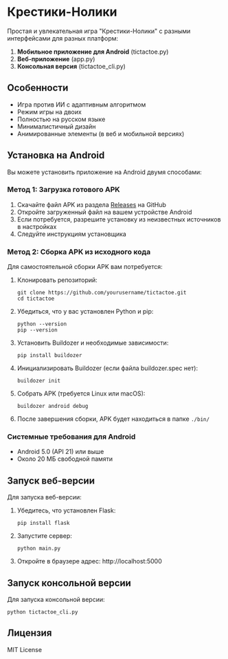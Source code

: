 # Крестики-Нолики

Простая и увлекательная игра "Крестики-Нолики" с разными интерфейсами для разных платформ:

1. **Мобильное приложение для Android** (tictactoe.py)
2. **Веб-приложение** (app.py)
3. **Консольная версия** (tictactoe_cli.py)

## Особенности

- Игра против ИИ с адаптивным алгоритмом
- Режим игры на двоих
- Полностью на русском языке
- Минималистичный дизайн
- Анимированные элементы (в веб и мобильной версиях)

## Установка на Android

Вы можете установить приложение на Android двумя способами:

### Метод 1: Загрузка готового APK

1. Скачайте файл APK из раздела [Releases](https://github.com/yourusername/tictactoe/releases) на GitHub
2. Откройте загруженный файл на вашем устройстве Android
3. Если потребуется, разрешите установку из неизвестных источников в настройках
4. Следуйте инструкциям установщика

### Метод 2: Сборка APK из исходного кода

Для самостоятельной сборки APK вам потребуется:

1. Клонировать репозиторий:
   ```
   git clone https://github.com/yourusername/tictactoe.git
   cd tictactoe
   ```

2. Убедиться, что у вас установлен Python и pip:
   ```
   python --version
   pip --version
   ```

3. Установить Buildozer и необходимые зависимости:
   ```
   pip install buildozer
   ```

4. Инициализировать Buildozer (если файла buildozer.spec нет):
   ```
   buildozer init
   ```

5. Собрать APK (требуется Linux или macOS):
   ```
   buildozer android debug
   ```

6. После завершения сборки, APK будет находиться в папке `./bin/`

### Системные требования для Android

- Android 5.0 (API 21) или выше
- Около 20 МБ свободной памяти

## Запуск веб-версии

Для запуска веб-версии:

1. Убедитесь, что установлен Flask:
   ```
   pip install flask
   ```

2. Запустите сервер:
   ```
   python main.py
   ```

3. Откройте в браузере адрес: http://localhost:5000

## Запуск консольной версии

Для запуска консольной версии:

```
python tictactoe_cli.py
```

## Лицензия

MIT License